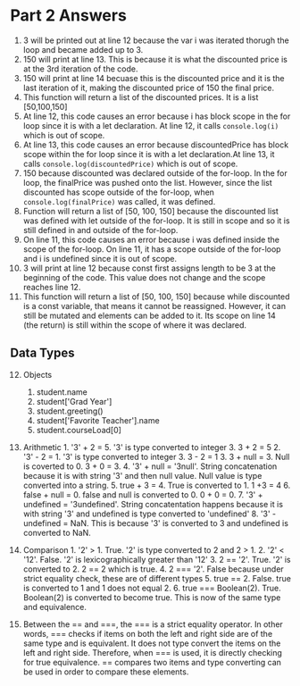 # Part 2 Answers
1. 3 will be printed out at line 12 because the var i was iterated thorugh the loop and became added up to 3.
2. 150 will print at line 13. This is because it is what the discounted price is at the 3rd iteration of the code.
3. 150 will print at line 14 becuase this is the discounted price and it is the last iteration of it, making the discounted price of 150 the final price. 
4. This function will return a list of the discounted prices. It is a list [50,100,150]
5. At line 12, this code causes an error because i has block scope in the for loop since it is with a let declaration. At line 12, it calls `console.log(i)` which is out of scope.
6. At line 13, this code causes an error because discountedPrice has block scope within the for loop since it is with a let declaration.At line 13, it calls `console.log(discountedPrice)` which is out of scope.
7. 150 because discounted was declared outside of the for-loop. In the for loop, the finalPrice was pushed onto the list. However, since the list discounted has scope outside of the for-loop, when `console.log(finalPrice)` was called, it was defined.
8. Function will return a list of [50, 100, 150] because the discounted list was defined with let outside of the for-loop. It is still in scope and so it is still defined in and outside of the for-loop.
9. On line 11, this code causes an error because i was defined inside the scope of the for-loop. On line 11, it has a scope outside of the for-loop and i is undefined since it is out of scope.
10. 3 will print at line 12 because const first assigns length to be 3 at the beginning of the code. This value does not change and the scope reaches line 12. 
11. This function will return a list of [50, 100, 150] because while discounted is a const variable, that means it cannot be reassigned. However, it can still be mutated and elements can be added to it. Its scope on line 14 (the return) is still within the scope of where it was declared.

## Data Types
12. Objects
    1.  student.name
    2.  student['Grad Year']
    3.  student.greeting()
    4.  student['Favorite Teacher'].name
    5.  student.courseLoad[0]

13.  Arithmetic
    1.  '3' + 2 = 5. '3' is type converted to integer 3. 3 + 2 = 5
    2.  '3' - 2 = 1. '3' is type converted to integer 3. 3 - 2 = 1
    3.  3 + null = 3. Null is coverted to 0. 3 + 0 = 3.
    4.  '3' + null = '3null'. String concatenation because it is with string '3' and then null value. Null value is type converted into a string.
    5.  true + 3 = 4. True is converted to 1. 1 +3 = 4
    6.  false + null = 0. false and null is converted to 0. 0 + 0 = 0.
    7.  '3' + undefined = '3undefined'. String concatentation happens because it is with string '3' and undefined is type converted to 'undefined'
    8.  '3' - undefined = NaN. This is because '3' is converted to 3 and undefined is converted to NaN.
14.  Comparison
    1.  '2' > 1. True. '2' is type converted to 2 and 2 > 1.
    2.  '2' < '12'. False. '2' is lexicographically greater than '12'
    3.  2 == '2'. True. '2' is converted to 2. 2 == 2 which is true. 
    4.  2 === '2'. False because under strict equality check, these are of different types
    5.  true == 2. False. true is converted to 1 and 1 does not equal 2. 
    6.  true === Boolean(2). True. Boolean(2) is converted to become true. This is now of the same type and equivalence.

15. Between the == and ===, the === is a strict equality operator. In other words, === checks if items on both the left and right side are of the same type and is equivalent. It does not type convert the items on the left and right side. Therefore, when === is used, it is directly checking for true equivalence. == compares two items and type converting can be used in order to compare these elements.